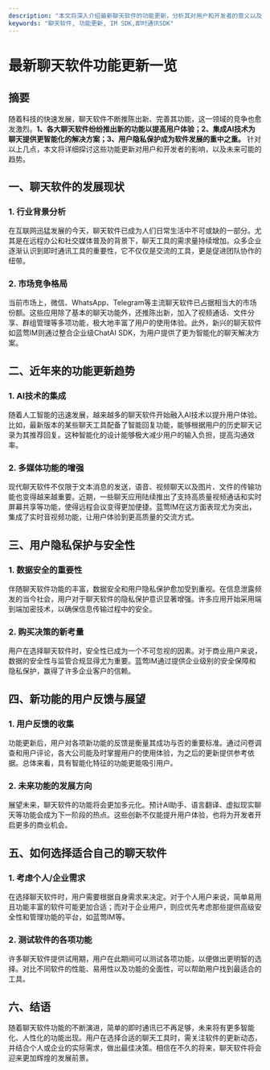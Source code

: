 ```yaml
---
description: "本文将深入介绍最新聊天软件的功能更新，分析其对用户和开发者的意义以及未来的发展趋势。"
keywords: "聊天软件, 功能更新, IM SDK,即时通讯SDK"
---
```

# 最新聊天软件功能更新一览 

## 摘要

随着科技的快速发展，聊天软件不断推陈出新、完善其功能，这一领域的竞争也愈发激烈。**1、各大聊天软件纷纷推出新的功能以提高用户体验；2、集成AI技术为聊天提供更智能化的解决方案；3、用户隐私保护成为软件发展的重中之重。** 针对以上几点，本文将详细探讨这些功能更新对用户和开发者的影响，以及未来可能的趋势。

## 一、聊天软件的发展现状

### 1. 行业背景分析

在互联网迅猛发展的今天，聊天软件已成为人们日常生活中不可或缺的一部分。尤其是在远程办公和社交媒体普及的背景下，聊天工具的需求量持续增加。众多企业逐渐认识到即时通讯工具的重要性，它不仅仅是交流的工具，更是促进团队协作的纽带。

### 2. 市场竞争格局

当前市场上，微信、WhatsApp、Telegram等主流聊天软件已占据相当大的市场份额。这些应用除了基本的聊天功能外，还推陈出新，加入了视频通话、文件分享、群组管理等多项功能，极大地丰富了用户的使用体验。此外，新兴的聊天软件如蓝莺IM则通过整合企业级ChatAI SDK，为用户提供了更为智能化的聊天解决方案。

## 二、近年来的功能更新趋势

### 1. AI技术的集成

随着人工智能的迅速发展，越来越多的聊天软件开始融入AI技术以提升用户体验。比如，最新版本的某些聊天工具配备了智能回复功能，能够根据用户的历史聊天记录为其推荐回复。这种智能化的设计能够极大减少用户的输入负担，提高沟通效率。

### 2. 多媒体功能的增强

现代聊天软件不仅限于文本消息的发送，语音、视频聊天以及图片、文件的传输功能也变得越来越重要。近期，一些聊天应用陆续推出了支持高质量视频通话和实时屏幕共享等功能，使得远程会议变得更加便捷。蓝莺IM在这方面表现尤为突出，集成了实时音视频功能，让用户体验到更高质量的交流方式。

## 三、用户隐私保护与安全性

### 1. 数据安全的重要性

伴随聊天软件功能的丰富，数据安全和用户隐私保护愈加受到重视。在信息泄露频发的当今社会，用户对于聊天软件的隐私保护意识显著增强。许多应用开始采用端到端加密技术，以确保信息传输过程中的安全。

### 2. 购买决策的新考量

用户在选择聊天软件时，安全性已成为一个不可忽视的因素。对于商业用户来说，数据的安全性与监管合规显得尤为重要。蓝莺IM通过提供企业级别的安全保障和隐私保护，赢得了许多企业客户的信赖。

## 四、新功能的用户反馈与展望

### 1. 用户反馈的收集

功能更新后，用户对各项新功能的反馈是衡量其成功与否的重要标准。通过问卷调查和用户评论，各大公司能及时掌握用户的使用体验，为之后的更新提供参考依据。总体来看，具有智能化特征的功能更能吸引用户。

### 2. 未来功能的发展方向

展望未来，聊天软件的功能将会更加多元化。预计AI助手、语言翻译、虚拟现实聊天等功能会成为下一阶段的热点。这些创新不仅能提升用户体验，也将为开发者开启更多的商业机会。

## 五、如何选择适合自己的聊天软件

### 1. 考虑个人/企业需求

在选择聊天软件时，用户需要根据自身需求来决定。对于个人用户来说，简单易用且功能丰富的软件可能更加合适；而对于企业用户，则应优先考虑那些提供高级安全性和管理功能的平台，如蓝莺IM等。

### 2. 测试软件的各项功能

许多聊天软件提供试用期，用户在此期间可以测试各项功能，以便做出更明智的选择。对比不同软件的性能、易用性以及功能的全面性，可以帮助用户找到最适合的工具。

## 六、结语

随着聊天软件功能的不断演进，简单的即时通讯已不再足够，未来将有更多智能化、人性化的功能出现。用户在选择合适的聊天工具时，需关注软件的更新动态，并结合个人或企业的实际需求，做出最佳决策。相信在不久的将来，聊天软件将会迎来更加辉煌的发展前景。
